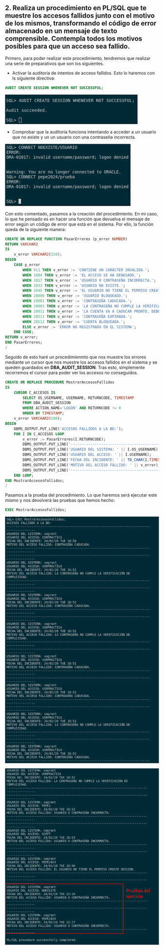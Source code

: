 ## 2. Realiza un procedimiento en PL/SQL que te muestre los accesos fallidos junto con el motivo de los mismos, transformando el código de error almacenado en un mensaje de texto comprensible. Contempla todos los motivos posibles para que un acceso sea fallido.

Primero, para poder realizar este procedimiento, tendremos que realizar una serie de preparativos que son los siguientes.

- Activar la auditoría de intentos de acceso fallidos. Esto lo haremos con ls siguiente directiva:

```sql
AUDIT CREATE SESSION WHENEVER NOT SUCCESSFUL;
```

![FOTOS](img/7.png)

- Comprobar que la auditoría funciona intentando a acceder a un usuario que no existe y un un usuario con una contraseña incorrecta.

![FOTOS](img/8.png)

Con esto comentado, pasamos a la creación del procedimiento. En mi caso, lo que he pensado es en hacer una función que devuelva el mensaje de error según un código de error que está en el sistema. 
Por ello, la función queda de la siguiente manera:

```sql
CREATE OR REPLACE FUNCTION PasarErrores (p_error NUMBER) 
RETURN VARCHAR2
IS
    v_error VARCHAR2(150);
BEGIN
    CASE p_error
        WHEN 911 THEN v_error := 'CONTIENE UN CARÁCTER INVÁLIDO.';
        WHEN 1004 THEN v_error := 'EL ACCESO SE HA DENEGADO.';
        WHEN 1017 THEN v_error := 'USUARIO O CONTRASEÑA INCORRECTA.';
        WHEN 1033 THEN v_error := 'USUARIO NO EXISTE.';
        WHEN 1045 THEN v_error := 'EL USUARIO NO TIENE EL PERMISO CREATE SESSION.';
        WHEN 28000 THEN v_error := 'USUARIO BLOQUEADO.';
        WHEN 28001 THEN v_error := 'CONTRASEÑA CADUCADA.';
        WHEN 28003 THEN v_error := 'LA CONTRASEÑA NO CUMPLE LA VERIFICACIÓN DE COMPLEJIDAD.';
        WHEN 28011 THEN v_error := 'LA CUENTA VA A CADUCAR PRONTO, DEBERÍAS CAMBIAR LA CONTRASEÑA.';
        WHEN 28511 THEN v_error := 'CONTRASEÑA EXPIRADA.';
        WHEN 28512 THEN v_error := 'CUENTA BLOQUEADA.';
        ELSE v_error := 'ERROR NO REGISTRADO EN EL SISTEMA';
    END CASE;
RETURN v_error;
END PasarErrores;
/
```

Seguido de esto haré un procedimienmto que nos muestre los errores mediante un cursor que nos muestre los accesos fallidos en el sistema y se queden guardados en **DBA_AUDIT_SESSION**. Tras esto, simplemente recorremos el cursor para poder ver los accesos no conseguidos.

```sql
CREATE OR REPLACE PROCEDURE MostrarAccesosFallidos
IS
    CURSOR C_ACCESOS IS
        SELECT OS_USERNAME, USERNAME, RETURNCODE, TIMESTAMP
        FROM DBA_AUDIT_SESSION
        WHERE ACTION_NAME='LOGON' AND RETURNCODE != 0
        ORDER BY TIMESTAMP;
    v_error VARCHAR2(100);
BEGIN
    DBMS_OUTPUT.PUT_LINE('ACCESOS FALLIDOS A LA BD:');
    FOR I IN C_ACCESOS LOOP
        v_error := PasarErrores(I.RETURNCODE);
        DBMS_OUTPUT.PUT_LINE('------------------------------------------------------------------------------------------------');
        DBMS_OUTPUT.PUT_LINE('USUARIO DEL SISTEMA: ' || I.OS_USERNAME);
        DBMS_OUTPUT.PUT_LINE('USUARIO DEL ACCESO: ' || I.USERNAME);
        DBMS_OUTPUT.PUT_LINE('FECHA DEL INCIDENTE: ' || TO_CHAR(I.TIMESTAMP,'YY/MM/DD DY HH24:MI'));
        DBMS_OUTPUT.PUT_LINE('MOTIVO DEL ACCESO FALLIDO: ' || v_error);
        DBMS_OUTPUT.PUT_LINE('------------------------------------------------------------------------------------------------');
    END LOOP;
END MostrarAccesosFallidos;
/
```

Pasamos a la prueba del procedimiento. Lo que haremos será ejecutar este mismo y nos devolverá las pruebas que hemos hecho:

```sql
EXEC MostrarAccesosFallidos;
```

![FOTOS](img/9.png)

![FOTOS](img/10.png)